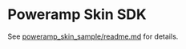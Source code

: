Poweramp Skin SDK
===========

See [poweramp_skin_sample/readme.md](../poweramp_skin_sample/readme.md) for details.

